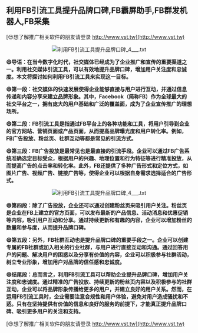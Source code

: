 ## **利用FB引流工具提升品牌口碑,FB霸屏助手,FB群发机器人,FB采集**

[😍想了解推广相关软件的朋友请登录 http://www.vst.tw](http://www.vst.tw)

 <center><img src="https://vst.tw/MP4/tuiguang/png/5.png" alt="利用FB引流工具提升品牌口碑_4___.txt"></center>

**😄导语：在当今数字化时代，社交媒体已经成为了企业推广和宣传的重要渠道之一。利用社交媒体引流工具，可以有效地提升品牌口碑，增加用户关注度和忠诚度。本文将探讨如何利用FB引流工具来实现这一目标。**

**😄第一段：社交媒体的快速发展使得企业能够直接与用户进行互动，并通过信息传递和内容分享来建立品牌形象。其中，Facebook（简称FB）作为全球最大的社交平台之一，拥有庞大的用户基础和广泛的覆盖面，成为了企业宣传推广的理想场所。**

**😄第二段：FB引流工具是指通过FB平台上的各种功能和工具，将用户引导到企业的官方网站、营销页面或产品页面，从而提高品牌曝光度和用户转化率。例如，FB广告投放、粉丝页、社群互动等都是常见的引流方式。**

**😄第三段：FB广告投放是最常见也是最直接的引流手段。企业可以通过FB广告系统准确选定目标受众，根据用户的兴趣、地理位置和行为特征等进行精准投放，从而提高广告的点击率和转化率。此外，FB还提供了多种广告形式和定位方式，如图片广告、视频广告、链接广告等，使得企业可以根据自身需求选择适合的广告形式。**

 <center><img src="https://vst.tw/MP4/tuiguang/png/3.png" alt="利用FB引流工具提升品牌口碑_4___.txt"></center>

**😄第四段：除了广告投放，企业还可以通过创建粉丝页来吸引用户关注。粉丝页是企业在FB上建立的官方页面，可以发布最新的产品信息、活动消息和优惠促销等内容，吸引用户互动和分享。通过持续更新和有趣的内容，企业可以增加粉丝的数量和参与度，从而提升品牌口碑。**

**😄第五段：另外，FB社群互动也是提升品牌口碑的重要手段之一。企业可以创建专属的FB社群或加入相关的行业社群，与用户进行直接互动和沟通。通过回答用户的问题、解决用户的困惑以及分享有价值的内容，企业可以积极参与社群活动，树立专业形象，增加用户对品牌的信任感和忠诚度。**

**😄结尾段：总而言之，利用FB引流工具可以帮助企业提升品牌口碑，增加用户关注度和忠诚度。通过精准的广告投放、持续更新的粉丝页内容以及积极参与的社群互动，企业可以将品牌形象传播给更多的用户，并建立良好的用户关系。然而，在运用FB引流工具时，企业需要注意合规性和用户体验，避免对用户造成骚扰和不适。只有在坚持提供有价值的信息和良好的服务的前提下，才能真正提升品牌口碑、吸引更多用户的关注和支持。**

[😍想了解推广相关软件的朋友请登录 http://www.vst.tw](http://www.vst.tw)



